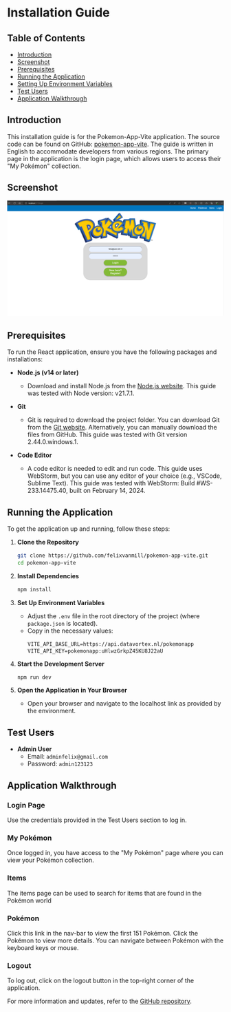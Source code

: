 # Installation Guide

## Table of Contents
- [Introduction](#introduction)
- [Screenshot](#screenshot)
- [Prerequisites](#prerequisites)
- [Running the Application](#running-the-application)
- [Setting Up Environment Variables](#setting-up-environment-variables)
- [Test Users](#test-users)
- [Application Walkthrough](#application-walkthrough)

## Introduction
This installation guide is for the Pokemon-App-Vite application. The source code can be found on GitHub: [pokemon-app-vite](https://github.com/felixvanmill/pokemon-app-vite). The guide is written in English to accommodate developers from various regions. The primary page in the application is the login page, which allows users to access their "My Pokémon" collection.

## Screenshot

![Screenshot](https://github.com/felixvanmill/pokemon-app-vite/blob/main/src/Images/screenshotlogin.png)

## Prerequisites
To run the React application, ensure you have the following packages and installations:

- **Node.js (v14 or later)**
    - Download and install Node.js from the [Node.js website](https://nodejs.org/). This guide was tested with Node version: v21.7.1.

- **Git**
    - Git is required to download the project folder. You can download Git from the [Git website](https://git-scm.com/). Alternatively, you can manually download the files from GitHub. This guide was tested with Git version 2.44.0.windows.1.

- **Code Editor**
    - A code editor is needed to edit and run code. This guide uses WebStorm, but you can use any editor of your choice (e.g., VSCode, Sublime Text). This guide was tested with WebStorm: Build #WS-233.14475.40, built on February 14, 2024.


## Running the Application
To get the application up and running, follow these steps:

1. **Clone the Repository**
    ```sh
    git clone https://github.com/felixvanmill/pokemon-app-vite.git
    cd pokemon-app-vite
    ```

2. **Install Dependencies**
    ```sh
    npm install
    ```

3. **Set Up Environment Variables**
    - Adjust the `.env` file in the root directory of the project (where `package.json` is located).
    - Copy in the necessary values:
      ```plaintext
      VITE_API_BASE_URL=https://api.datavortex.nl/pokemonapp
      VITE_API_KEY=pokemonapp:uHlwzGrkpZ45KU8J22aU
      ```

4. **Start the Development Server**
    ```sh
    npm run dev
    ```

5. **Open the Application in Your Browser**
    - Open your browser and navigate to the localhost link as provided by the environment.


## Test Users
- **Admin User**
    - Email: `adminfelix@gmail.com`
    - Password: `admin123123`

## Application Walkthrough
### Login Page
Use the credentials provided in the Test Users section to log in.

### My Pokémon
Once logged in, you have access to  the "My Pokémon" page where you can view your Pokémon collection.

### Items
The items page can be used to search for items that are found in the Pokémon world

### Pokémon
Click this link in the nav-bar to view the first 151 Pokémon. Click the Pokémon to view more details.
You can navigate between Pokémon with the keyboard keys or mouse. 

### Logout
To log out, click on the logout button in the top-right corner of the application.

For more information and updates, refer to the [GitHub repository](https://github.com/felixvanmill/pokemon-app-vite).
